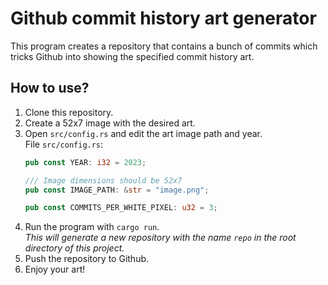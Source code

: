 # Github commit history art generator
This program creates a repository that contains a bunch of commits which tricks Github into showing the specified commit history art.

## How to use?
1. Clone this repository.
2. Create a 52x7 image with the desired art.
3. Open `src/config.rs` and edit the art image path and year.
    <br>
    File `src/config.rs`:
    ```rust
    pub const YEAR: i32 = 2023;

    /// Image dimensions should be 52x7
    pub const IMAGE_PATH: &str = "image.png";

    pub const COMMITS_PER_WHITE_PIXEL: u32 = 3;
    ```
4. Run the program with `cargo run`.
<br> *This will generate a new repository with the name `repo` in the root directory of this project.*
5. Push the repository to Github.
6. Enjoy your art!
